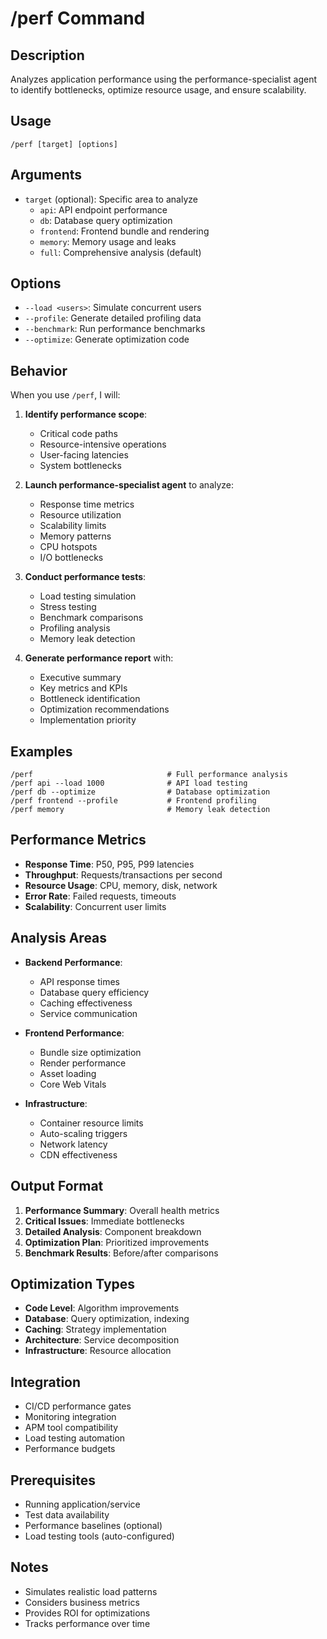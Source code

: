 # /perf Command

## Description
Analyzes application performance using the performance-specialist agent to identify bottlenecks, optimize resource usage, and ensure scalability.

## Usage
```
/perf [target] [options]
```

## Arguments
- `target` (optional): Specific area to analyze
  - `api`: API endpoint performance
  - `db`: Database query optimization
  - `frontend`: Frontend bundle and rendering
  - `memory`: Memory usage and leaks
  - `full`: Comprehensive analysis (default)

## Options
- `--load <users>`: Simulate concurrent users
- `--profile`: Generate detailed profiling data
- `--benchmark`: Run performance benchmarks
- `--optimize`: Generate optimization code

## Behavior
When you use `/perf`, I will:

1. **Identify performance scope**:
   - Critical code paths
   - Resource-intensive operations
   - User-facing latencies
   - System bottlenecks
   
2. **Launch performance-specialist agent** to analyze:
   - Response time metrics
   - Resource utilization
   - Scalability limits
   - Memory patterns
   - CPU hotspots
   - I/O bottlenecks
   
3. **Conduct performance tests**:
   - Load testing simulation
   - Stress testing
   - Benchmark comparisons
   - Profiling analysis
   - Memory leak detection
   
4. **Generate performance report** with:
   - Executive summary
   - Key metrics and KPIs
   - Bottleneck identification
   - Optimization recommendations
   - Implementation priority

## Examples
```
/perf                              # Full performance analysis
/perf api --load 1000              # API load testing
/perf db --optimize                # Database optimization
/perf frontend --profile           # Frontend profiling
/perf memory                       # Memory leak detection
```

## Performance Metrics
- **Response Time**: P50, P95, P99 latencies
- **Throughput**: Requests/transactions per second
- **Resource Usage**: CPU, memory, disk, network
- **Error Rate**: Failed requests, timeouts
- **Scalability**: Concurrent user limits

## Analysis Areas
- **Backend Performance**:
  - API response times
  - Database query efficiency
  - Caching effectiveness
  - Service communication
  
- **Frontend Performance**:
  - Bundle size optimization
  - Render performance
  - Asset loading
  - Core Web Vitals
  
- **Infrastructure**:
  - Container resource limits
  - Auto-scaling triggers
  - Network latency
  - CDN effectiveness

## Output Format
1. **Performance Summary**: Overall health metrics
2. **Critical Issues**: Immediate bottlenecks
3. **Detailed Analysis**: Component breakdown
4. **Optimization Plan**: Prioritized improvements
5. **Benchmark Results**: Before/after comparisons

## Optimization Types
- **Code Level**: Algorithm improvements
- **Database**: Query optimization, indexing
- **Caching**: Strategy implementation
- **Architecture**: Service decomposition
- **Infrastructure**: Resource allocation

## Integration
- CI/CD performance gates
- Monitoring integration
- APM tool compatibility
- Load testing automation
- Performance budgets

## Prerequisites
- Running application/service
- Test data availability
- Performance baselines (optional)
- Load testing tools (auto-configured)

## Notes
- Simulates realistic load patterns
- Considers business metrics
- Provides ROI for optimizations
- Tracks performance over time
